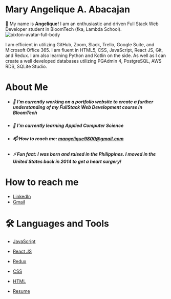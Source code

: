 # Mary Angelique A. Abacajan 

👋 My name is **Angelique!**
I am an enthusiastic and driven Full Stack Web Developer student in BloomTech (fka, Lambda School).
![pixton-avatar-full-body](https://user-images.githubusercontent.com/51681480/150216395-d0d19409-e907-4056-8997-a40ce2dc6b54.png)

I am efficient in utilizing GitHub, Zoom, Slack, Trello, Google Suite, and Microsoft Office 365.
I am fluent in HTML5, CSS, JavaScript, React JS, Git, and Redux. I am also learning Python and Kotlin on the side. As well as I can create a well developed databases utilizing PGAdmin 4, PostgreSQL, AWS RDS, SQLite Studio.


# About Me
- ##### 🔭 I’m currently working on a portfolio website to create a further understanding of my FullStack Web Development course in BloomTech
- ##### 🌱 I’m currently learning Applied Computer Science
- ##### 📫 How to reach me: mangelique9800@gmail.com
- ##### ⚡ Fun fact: I was born and raised in the Philippines. I moved in the United States back in 2014 to get a heart surgery!

# How to reach me
- [LinkedIn](https://www.linkedin.com/in/mary-angelique-abacajan/)
- [Gmail](mangelique9800@gmail.com)

# 🛠 Languages and Tools
- [JavaScript](https://www.javascript.com/)
- [React JS](https://reactjs.org/)
- [Redux](https://redux.js.org)
- [CSS]()
- [HTML](https://html.com/)

- [Resume](https://github.com/MaryAngelique/MaryAngelique/files/7900698/Resume.BloomTech.pdf)
